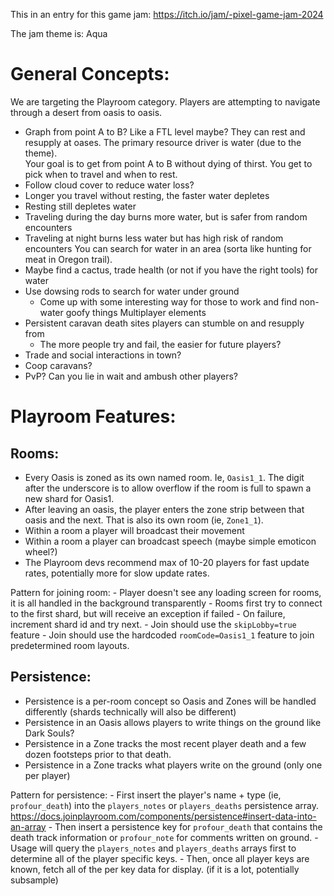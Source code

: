 This in an entry for this game jam: https://itch.io/jam/-pixel-game-jam-2024

The jam theme is: Aqua

# General Concepts:

We are targeting the Playroom category.
Players are attempting to navigate through a desert from oasis to oasis. 
 - Graph from point A to B? Like a FTL level maybe?
They can rest and resupply at oases.
The primary resource driver is water (due to the theme).  
Your goal is to get from point A to B without dying of thirst.
You get to pick when to travel and when to rest.
- Follow cloud cover to reduce water loss?
- Longer you travel without resting, the faster water depletes
- Resting still depletes water
- Traveling during the day burns more water, but is safer from random encounters
- Traveling at night burns less water but has high risk of random encounters
You can search for water in an area (sorta like hunting for meat in Oregon trail).
- Maybe find a cactus, trade health (or not if you have the right tools) for water
- Use dowsing rods to search for water under ground
  - Come up with some interesting way for those to work and find non-water goofy things
Multiplayer elements
- Persistent caravan death sites players can stumble on and resupply from
  - The more people try and fail, the easier for future players?
- Trade and social interactions in town?
- Coop caravans?
- PvP? Can you lie in wait and ambush other players?


# Playroom Features:

## Rooms:
- Every Oasis is zoned as its own named room. Ie, `Oasis1_1`. The digit after the underscore is to allow overflow if the room is full to spawn a new shard for Oasis1.
- After leaving an oasis, the player enters the zone strip between that oasis and the next. That is also its own room (ie, `Zone1_1`).
- Within a room a player will broadcast their movement
- Within a room a player can broadcast speech (maybe simple emoticon wheel?)
- The Playroom devs recommend max of 10-20 players for fast update rates, potentially more for slow update rates.

Pattern for joining room:
	- Player doesn't see any loading screen for rooms, it is all handled in the background transparently
	- Rooms first try to connect to the first shard, but will receive an exception if failed
	- On failure, increment shard id and try next.
	- Join should use the `skipLobby=true` feature
	- Join should use the hardcoded `roomCode=Oasis1_1` feature to join predetermined room layouts.

## Persistence:
- Persistence is a per-room concept so Oasis and Zones will be handled differently (shards technically will also be different)
- Persistence in an Oasis allows players to write things on the ground like Dark Souls?
- Persistence in a Zone tracks the most recent player death and a few dozen footsteps prior to that death.
- Persistence in a Zone tracks what players write on the ground (only one per player)

Pattern for persistence:
	- First insert the player's name + type (ie, `profour_death`) into the `players_notes` or `players_deaths` persistence array. https://docs.joinplayroom.com/components/persistence#insert-data-into-an-array
	- Then insert a persistence key for `profour_death` that contains the death track information or `profour_note` for comments written on ground.
	- Usage will query the `players_notes` and `players_deaths` arrays first to determine all of the player specific keys.
	- Then, once all player keys are known, fetch all of the per key data for display. (if it is a lot, potentially subsample)
	
